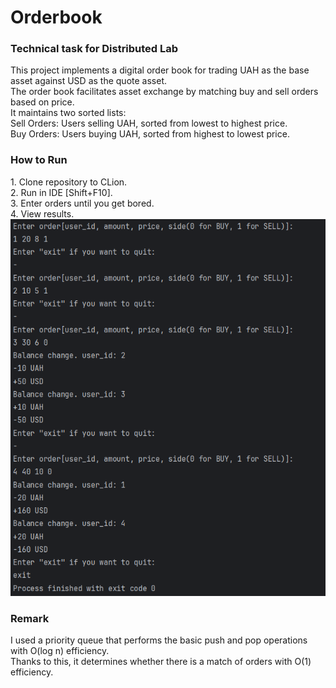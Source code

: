 # Orderbook
<h3>Technical task for Distributed Lab</h3>
This project implements a digital order book for trading UAH as the base asset against USD as the quote asset.<br>
The order book facilitates asset exchange by matching buy and sell orders based on price.<br>
It maintains two sorted lists:<br>
Sell Orders: Users selling UAH, sorted from lowest to highest price.<br>
Buy Orders: Users buying UAH, sorted from highest to lowest price.<br>
<h3>How to Run</h3>
1. Clone repository to CLion.<br>
2. Run in IDE [Shift+F10].<br>
3. Enter orders until you get bored.<br>
4. View results.<br>
   <img src="resource/results.png">
<h3>Remark</h3>
I used a priority queue that performs the basic push and pop operations with O(log n) efficiency.<br>
Thanks to this, it determines whether there is a match of orders with O(1) efficiency.
